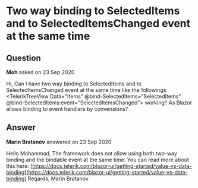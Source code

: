 # Two way binding to SelectedItems and to SelectedItemsChanged event at the same time

## Question

**Moh** asked on 23 Sep 2020

Hi, Can I have two way binding to SelectedItems and to SelectedItemsChanged event at the same time like the followings: <TelerikTreeView Data="Items" @bind-SelectedItems="SelectedItems" @bind-SelectedItems:event="SelectedItemsChanged"> <TreeViewBindings> <TreeViewBinding IdField="Code" TextField="Title" /> </TreeViewBindings> </TelerikTreeView> working? As Blazor allows binding to event handlers by convensions?

## Answer

**Marin Bratanov** answered on 23 Sep 2020

Hello Mohammad, The framework does not allow using both two-way binding and the bindable event at the same time. You can read more about this here: [https://docs.telerik.com/blazor-ui/getting-started/value-vs-data-binding](https://docs.telerik.com/blazor-ui/getting-started/value-vs-data-binding) Regards, Marin Bratanov
